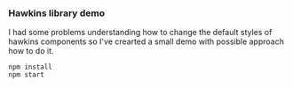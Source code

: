 ### Hawkins library demo

I had some problems understanding how to change the default styles of hawkins components so I've crearted a small demo with possible approach how to do it.

```
npm install
npm start
```